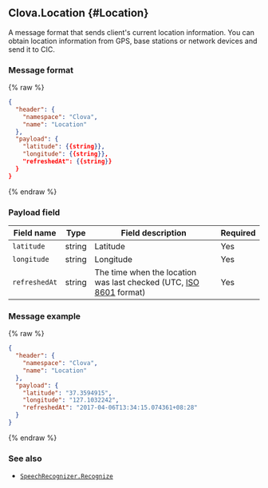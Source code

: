 ## Clova.Location {#Location}
A message format that sends client's current location information. You can obtain location information from GPS, base stations or network devices and send it to CIC.

### Message format
{% raw %}
```json
{
  "header": {
    "namespace": "Clova",
    "name": "Location"
  },
  "payload": {
    "latitude": {{string}},
    "longitude": {{string}},
    "refreshedAt": {{string}}
  }
}
```
{% endraw %}

### Payload field

| Field name  | Type  | Field description  | Required |
|---------------|---------|-----------------------------|---------|
| `latitude`  | string  | Latitude  | Yes |
| `longitude`  | string  | Longitude  | Yes |
| `refreshedAt`  | string  | The time when the location was last checked (UTC, [ISO 8601](https://en.wikipedia.org/wiki/ISO_8601) format) | Yes |

### Message example
{% raw %}
```json
{
  "header": {
    "namespace": "Clova",
    "name": "Location"
  },
  "payload": {
    "latitude": "37.3594915",
    "longitude": "127.1032242",
    "refreshedAt": "2017-04-06T13:34:15.074361+08:28"
  }
}
```
{% endraw %}

### See also
* [`SpeechRecognizer.Recognize`](/CIC/References/APIs/SpeechRecognizer.md#recognize-event)